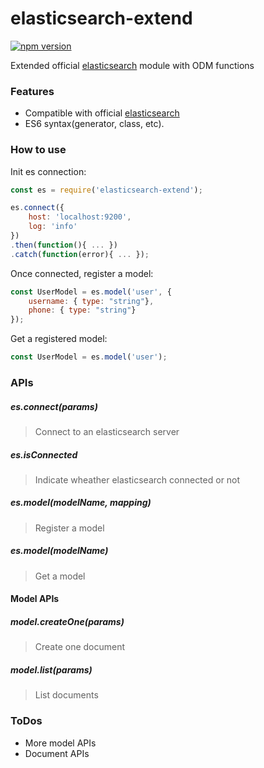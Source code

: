 # elasticsearch-extend
[![npm version](https://badge.fury.io/js/elasticsearch-extend.svg)](https://badge.fury.io/js/elasticsearch-extend)

Extended official [elasticsearch](https://www.npmjs.com/package/elasticsearch) module with ODM functions

### Features
- Compatible with official [elasticsearch](https://www.npmjs.com/package/elasticsearch)
- ES6 syntax(generator, class, etc).

### How to use

Init es connection:
```js
const es = require('elasticsearch-extend');

es.connect({
    host: 'localhost:9200',
    log: 'info'
})
.then(function(){ ... })
.catch(function(error){ ... });
```

Once connected, register a model:
```js
const UserModel = es.model('user', {
    username: { type: "string"},
    phone: { type: "string"}
});
```

Get a registered model:
```js
const UserModel = es.model('user');
```

### APIs

##### es.connect(params)
> Connect to an elasticsearch server

##### es.isConnected
> Indicate wheather elasticsearch connected or not

##### es.model(modelName, mapping)
> Register a model

##### es.model(modelName)
> Get a model

#### Model APIs
##### model.createOne(params)
> Create one document

##### model.list(params)
> List documents


### ToDos
- More model APIs
- Document APIs
